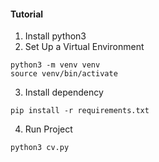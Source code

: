 #### Tutorial
1. Install python3
2. Set Up a Virtual Environment
```
python3 -m venv venv
source venv/bin/activate
```
3. Install dependency
```
pip install -r requirements.txt
```
4. Run Project
``` 
python3 cv.py
```